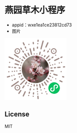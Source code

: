 # 燕园草木小程序

- appid：wxe1ea1ce23812cd73
- 图片

<img src="燕园草木二维码.jpg" width = "200" height = "200" />

## License

MIT
